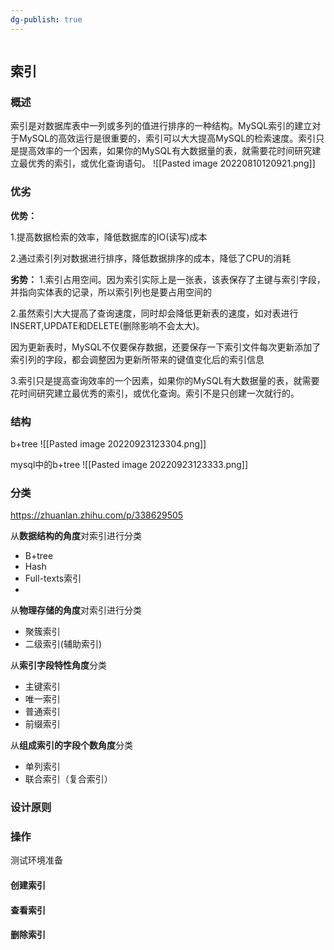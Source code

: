 ```yaml
---
dg-publish: true
---
```

```toc
```
## 索引
### 概述
索引是对数据库表中一列或多列的值进行排序的一种结构。MySQL索引的建立对于MySQL的高效运行是很重要的，索引可以大大提高MySQL的检索速度。索引只是提高效率的一个因素，如果你的MySQL有大数据量的表，就需要花时间研究建立最优秀的索引，或优化查询语句。
![[Pasted image 20220810120921.png]]
### 优劣
**优势：**

1.提高数据检索的效率，降低数据库的IO(读写)成本

2.通过索引列对数据进行排序，降低数据排序的成本，降低了CPU的消耗

**劣势：**
1.索引占用空间。因为索引实际上是一张表，该表保存了主键与索引字段，并指向实体表的记录，所以索引列也是要占用空间的

2.虽然索引大大提高了查询速度，同时却会降低更新表的速度，如对表进行INSERT,UPDATE和DELETE(删除影响不会太大)。

因为更新表时，MySQL不仅要保存数据，还要保存一下索引文件每次更新添加了索引列的字段，都会调整因为更新所带来的键值变化后的索引信息

3.索引只是提高查询效率的一个因素，如果你的MySQL有大数据量的表，就需要花时间研究建立最优秀的索引，或优化查询。索引不是只创建一次就行的。

### 结构
b+tree
![[Pasted image 20220923123304.png]]

mysql中的b+tree
![[Pasted image 20220923123333.png]]


### 分类
https://zhuanlan.zhihu.com/p/338629505

从**数据结构的角度**对索引进行分类

-   B+tree
-   Hash
-   Full-texts索引
-   
从**物理存储的角度**对索引进行分类

-   聚簇索引
-   二级索引(辅助索引)

从**索引字段特性角度**分类

-   主键索引
-   唯一索引
-   普通索引
-   前缀索引

从**组成索引的字段个数角度**分类

-   单列索引
-   联合索引（复合索引）

### 设计原则

### 操作
测试环境准备


#### 创建索引
#### 查看索引
#### 删除索引